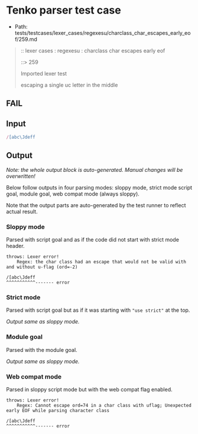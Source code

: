 # Tenko parser test case

- Path: tests/testcases/lexer_cases/regexesu/charclass_char_escapes_early_eof/259.md

> :: lexer cases : regexesu : charclass char escapes early eof
>
> ::> 259
>
> Imported lexer test
>
> escaping a single uc letter in the middle

## FAIL

## Input

`````js
/[abc\Jdeff
`````

## Output

_Note: the whole output block is auto-generated. Manual changes will be overwritten!_

Below follow outputs in four parsing modes: sloppy mode, strict mode script goal, module goal, web compat mode (always sloppy).

Note that the output parts are auto-generated by the test runner to reflect actual result.

### Sloppy mode

Parsed with script goal and as if the code did not start with strict mode header.

`````
throws: Lexer error!
    Regex: the char class had an escape that would not be valid with and without u-flag (ord=-2)

/[abc\Jdeff
^^^^^^^^^^^------- error
`````

### Strict mode

Parsed with script goal but as if it was starting with `"use strict"` at the top.

_Output same as sloppy mode._

### Module goal

Parsed with the module goal.

_Output same as sloppy mode._

### Web compat mode

Parsed in sloppy script mode but with the web compat flag enabled.

`````
throws: Lexer error!
    Regex: Cannot escape ord=74 in a char class with uflag; Unexpected early EOF while parsing character class

/[abc\Jdeff
^^^^^^^^^^^------- error
`````

